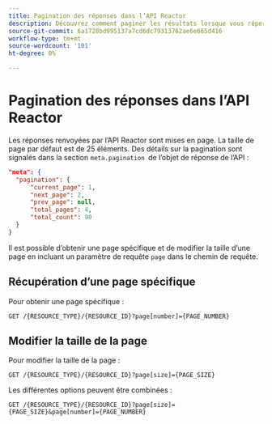 ```yaml
---
title: Pagination des réponses dans l’API Reactor
description: Découvrez comment paginer les résultats lorsque vous répertoriez des ressources dans l’API Reactor.
source-git-commit: 6a1728bd995137a7cd6dc79313762ae6e665d416
workflow-type: tm+mt
source-wordcount: '101'
ht-degree: 0%

---
```


# Pagination des réponses dans l’API Reactor

Les réponses renvoyées par l’API Reactor sont mises en page. La taille de page par défaut est de 25 éléments. Des détails sur la pagination sont signalés dans la section `meta.pagination `de l’objet de réponse de l’API :

```json
"meta": {
  "pagination": {
      "current_page": 1,
      "next_page": 2,
      "prev_page": null,
      "total_pages": 4,
      "total_count": 90
  }
}
```

Il est possible d’obtenir une page spécifique et de modifier la taille d’une page en incluant un paramètre de requête `page` dans le chemin de requête.

## Récupération d’une page spécifique

Pour obtenir une page spécifique :

```http
GET /{RESOURCE_TYPE}/{RESOURCE_ID}?page[number]={PAGE_NUMBER}
```

## Modifier la taille de la page

Pour modifier la taille de la page :

```http
GET /{RESOURCE_TYPE}/{RESOURCE_ID}?page[size]={PAGE_SIZE}
```

Les différentes options peuvent être combinées :

```http
GET /{RESOURCE_TYPE}/{RESOURCE_ID}?page[size]={PAGE_SIZE}&page[number]={PAGE_NUMBER}
```

